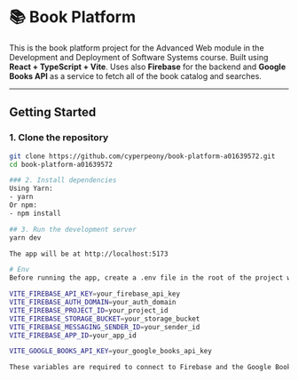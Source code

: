 # 📚 Book Platform

This is the book platform project for the Advanced Web module in the Development and Deployment of Software Systems course. Built using **React + TypeScript + Vite**. Uses also **Firebase** for the backend and **Google Books API** as a service to fetch all of the book catalog and searches.

---

## Getting Started

### 1. Clone the repository

```bash
git clone https://github.com/cyperpeony/book-platform-a01639572.git
cd book-platform-a01639572

### 2. Install dependencies
Using Yarn:
- yarn
Or npm:
- npm install

## 3. Run the development server
yarn dev

The app will be at http://localhost:5173

# Env
Before running the app, create a .env file in the root of the project with:

VITE_FIREBASE_API_KEY=your_firebase_api_key
VITE_FIREBASE_AUTH_DOMAIN=your_auth_domain
VITE_FIREBASE_PROJECT_ID=your_project_id
VITE_FIREBASE_STORAGE_BUCKET=your_storage_bucket
VITE_FIREBASE_MESSAGING_SENDER_ID=your_sender_id
VITE_FIREBASE_APP_ID=your_app_id

VITE_GOOGLE_BOOKS_API_KEY=your_google_books_api_key

These variables are required to connect to Firebase and the Google Books API. It's already included in .gitignore to not risk sensitive keys in the Git.